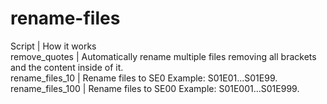 # rename-files
Script          | How it works<br>
remove_quotes   | Automatically rename multiple files removing all brackets and the content inside of it.<br>
rename_files_10 | Rename files to S<season>E0<counter>  Example: S01E01...S01E99.<br>
rename_files_100 | Rename files to S<season>E00<counter> Example: S01E001...S01E999.
